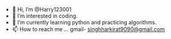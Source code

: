 - 👋 Hi, I’m @Harry123001
- 👀 I’m interested in coding. 
- 🌱 I’m currently learning python and practicing algorithms.
- 📫 How to reach me ... gmail- singhharkirat9090@gmail.com

<!---
Harry123001/Harry123001 is a ✨ special ✨ repository because its `README.md` (this file) appears on your GitHub profile.
You can click the Preview link to take a look at your changes.
--->
